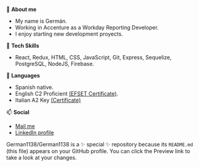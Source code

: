 🤔 **About me**

- My name is Germán.
- Working in Accenture as a Workday Reporting Developer.
- I enjoy starting new development proyects.

💼 **Tech Skills**

- React, Redux, HTML, CSS, JavaScript, Git, Express, Sequelize, PostgreSQL, NodeJS, Firebase.

👥 **Languages**

- Spanish native.
- English C2 Proficient [(EFSET Certificate)](https://www.efset.org/cert/HLXWqP).
- Italian A2 Key [(Certificate)](https://drive.google.com/file/d/1LqSZOyhd31O7o3w5vqUvT9BuMZqSNFFk/view?usp=drive_link)

📫 **Social** 
  - [Mail me](germancourvoisier1138@gmail.com)
  - [LinkedIn profile](https://www.linkedin.com/in/germ%C3%A1n-courvoisier-651923236/)


German1138/German1138 is a ✨ special ✨ repository because its `README.md` (this file) appears on your GitHub profile.
You can click the Preview link to take a look at your changes.

